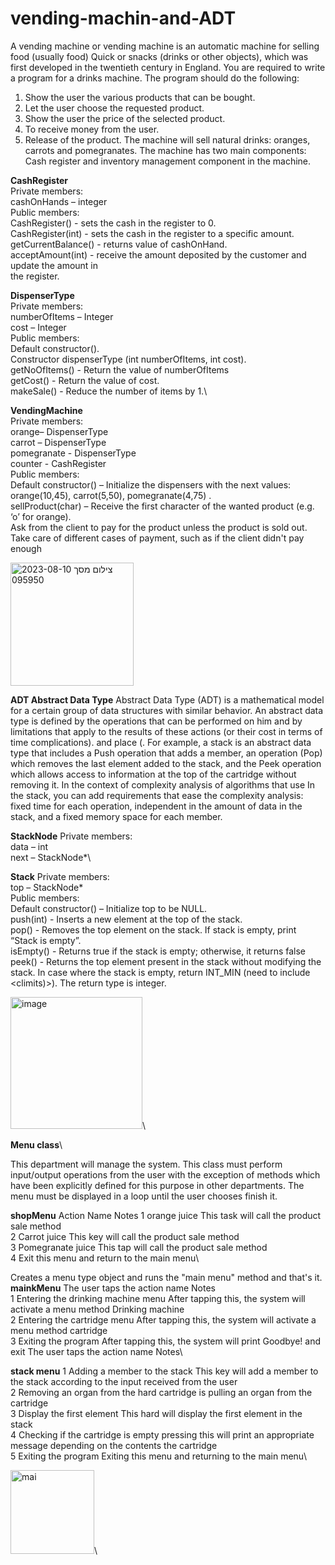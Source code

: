 # vending-machin-and-ADT

A vending machine or vending machine is an automatic machine for selling food (usually food)
Quick or snacks (drinks or other objects), which was first developed in the twentieth century in England.
You are required to write a program for a drinks machine.
The program should do the following:
1. Show the user the various products that can be bought.
2. Let the user choose the requested product.
3. Show the user the price of the selected product.
4. To receive money from the user.
5. Release of the product.
The machine will sell natural drinks: oranges, carrots and pomegranates.
The machine has two main components:
Cash register and inventory management component in the machine.

**CashRegister**\
Private members:\
cashOnHands – integer\
Public members:\
CashRegister() - sets the cash in the register to 0.\
CashRegister(int) - sets the cash in the register to a specific amount.\
getCurrentBalance() - returns value of cashOnHand.\
acceptAmount(int) - receive the amount deposited by the customer and update the amount in\
the register.

**DispenserType**\
Private members:\
numberOfItems – Integer\
cost – Integer\
Public members:\
Default constructor().\
Constructor dispenserType (int numberOfItems, int cost).\
getNoOfItems() - Return the value of numberOfItems\
getCost() - Return the value of cost.\
makeSale() - Reduce the number of items by 1.\

**VendingMachine**\
Private members:\
orange– DispenserType\
carrot – DispenserType\
pomegranate - DispenserType\
counter - CashRegister\
Public members:\
Default constructor() – Initialize the dispensers with the next values: orange(10,45),
 carrot(5,50), pomegranate(4,75) .\
sellProduct(char) – Receive the first character of the wanted product (e.g. ‘o’ for orange).\
 Ask from the client to pay for the product unless the product is sold out.
 Take care of different cases of payment, such as if the client didn't pay
 enough 

<img width="197" alt="צילום מסך 2023-08-10 095950" src="https://github.com/idanluski/vending-machin-and-ADT/assets/129895992/a7db23c4-3ede-43e3-a181-640c7fc5ba53">


**ADT Abstract Data Type**
Abstract Data Type (ADT) is a mathematical model for a certain group
of data structures with similar behavior. An abstract data type is defined by the operations that can be performed
on him and by limitations that apply to the results of these actions (or their cost in terms of time complications).
and place (.
For example, a stack is an abstract data type that includes a Push operation that adds a member, an operation
(Pop) which removes the last element added to the stack, and the Peek operation which allows access to information
at the top of the cartridge without removing it. In the context of complexity analysis of algorithms that use
In the stack, you can add requirements that ease the complexity analysis: fixed time for each operation, independent
in the amount of data in the stack, and a fixed memory space for each member.


**StackNode**
Private members:\
data – int\
next – StackNode*\

**Stack**
Private members:\
top – StackNode*\
Public members:\
Default constructor() – Initialize top to be NULL.\
push(int) - Inserts a new element at the top of the stack.\
pop() - Removes the top element on the stack. If stack is empty, print “Stack is empty”.\
isEmpty() - Returns true if the stack is empty; otherwise, it returns false\
peek() - Returns the top element present in the stack without modifying the stack.
 In case where the stack is empty, return INT_MIN (need to include <climits)>).
 The return type is integer.

<img width="211" alt="image" src="https://github.com/idanluski/vending-machin-and-ADT/assets/129895992/edfd5796-eb4d-47be-ae9b-375ffd972819">\




 **Menu class**\


 
 This department will manage the system. This class must perform input/output operations from the user with the exception of methods
which have been explicitly defined for this purpose in other departments. The menu must be displayed in a loop until the user chooses
finish it.

**shopMenu**
Action Name Notes
1 orange juice This task will call the product sale method\
2 Carrot juice This key will call the product sale method\
3 Pomegranate juice This tap will call the product sale method\
4 Exit this menu and return to the main menu\


Creates a menu type object and runs the "main menu" method and that's it.
**mainkMenu**
The user taps the action name Notes\
1 Entering the drinking machine menu After tapping this, the system will activate a menu method
Drinking machine\
2 Entering the cartridge menu After tapping this, the system will activate a menu method
cartridge\
3 Exiting the program After tapping this, the system will print Goodbye! and exit
The user taps the action name Notes\

**stack menu**
1 Adding a member to the stack This key will add a member to the stack according to the input
received from the user\
2 Removing an organ from the hard cartridge is pulling an organ from the cartridge\
3 Display the first element This hard will display the first element in the stack\
4 Checking if the cartridge is empty pressing this will print an appropriate message depending on the contents
the cartridge\
5 Exiting the program Exiting this menu and returning to the main menu\

<img width="134" alt="mai" src="https://github.com/idanluski/vending-machin-and-ADT/assets/129895992/3cc1d974-c330-4575-bcee-fce81e376784">\

 
